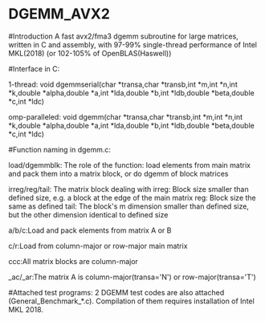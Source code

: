 # DGEMM_AVX2

#Introduction
A fast avx2/fma3 dgemm subroutine for large matrices, written in C and assembly, with 97-99% single-thread performance of Intel MKL(2018) (or 102-105% of OpenBLAS(Haswell))


#Interface in C:

1-thread: void dgemmserial(char *transa,char *transb,int *m,int *n,int *k,double *alpha,double *a,int *lda,double *b,int *ldb,double *beta,double *c,int *ldc)

omp-paralleled: void dgemm(char *transa,char *transb,int *m,int *n,int *k,double *alpha,double *a,int *lda,double *b,int *ldb,double *beta,double *c,int *ldc)




#Function naming in dgemm.c:

load/dgemmblk: The role of the function: load elements from main matrix and pack them into a matrix block, or do dgemm of block matrices

irreg/reg/tail: The matrix block dealing with
         irreg: Block size smaller than defined size, e.g. a block at the edge of the main matrix
           reg: Block size the same as defined
          tail: The block's m dimension smaller than defined size, but the other dimension identical to defined size

a/b/c:Load and pack elements from matrix A or B

c/r:Load from column-major or row-major main matrix

ccc:All matrix blocks are column-major

_ac/_ar:The matrix A is column-major(transa='N') or row-major(transa='T')



#Attached test programs:
2 DGEMM test codes are also attached (General_Benchmark_*.c). Compilation of them requires installation of Intel MKL 2018.
